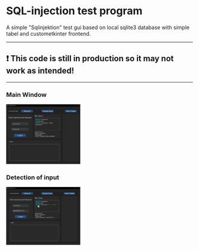 # SQL-injection test program
A simple "Sqlinjektion" test gui based on local sqlite3 database with simple tabel and custometkinter frontend.

---
## ❗ This code is still in production so it may not work as intended!

---
### Main Window

<img src="https://github.com/fennekdev/sql_injection_testgui/blob/main/screenshots/screenshot_1.PNG" alt="Main look" width="200"/>

### Detection of input

<img src="https://github.com/fennekdev/sql_injection_testgui/blob/main/screenshots/screenshot_2.PNG" alt="Detection drawing" width="200"/>
